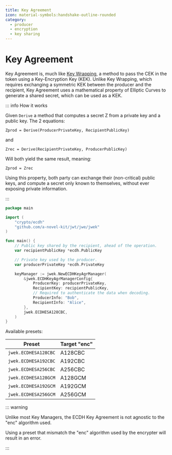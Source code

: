 ```yaml
---
title: Key Agreement
icon: material-symbols:handshake-outline-rounded
category:
  - producer
  - encryption
  - key sharing
---
```


# Key Agreement

Key Agreement is, much like [Key Wrapping](./key_wrap.md), a method to pass the CEK in the token using a Key-Encryption
Key (KEK). Unlike Key Wrapping, which requires exchanging a symmetric KEK between the producer and the recipient, Key
Agreement uses a mathematical property of Elliptic Curves to generate a shared secret, which can be used as a KEK.

::: info How it works

Given `Derive` a method that computes a secret Z from a private key and a public key. The 2 equations:

```
Zprod = Derive(ProducerPrivateKey, RecipientPublicKey)
```

and

```
Zrec = Derive(RecipientPrivateKey, ProducerPublicKey)
```

Will both yield the same result, meaning:

```
Zprod = Zrec
```

Using this property, both party can exchange their (non-critical) public keys, and compute a secret only known to
themselves, without ever exposing private information.

:::

```go
package main

import (
	"crypto/ecdh"
	"github.com/a-novel-kit/jwt/jwe/jwek"
)

func main() {
	// Public key shared by the recipient, ahead of the operation.
	var recipientPublicKey *ecdh.PublicKey

	// Private key used by the producer.
	var producerPrivateKey *ecdh.PrivateKey

	keyManager := jwek.NewECDHKeyAgrManager(
		&jwek.ECDHKeyAgrManagerConfig{
			ProducerKey: producerPrivateKey,
			RecipientKey: recipientPublicKey,
			// Required to authenticate the data when decoding.
			ProducerInfo: "Bob",
			RecipientInfo: "Alice",
		},
		jwek.ECDHESA128CBC,
	)
}
```

Available presets:

| Preset               | Target "enc" |
|----------------------|--------------|
| `jwek.ECDHESA128CBC` | A128CBC      |
| `jwek.ECDHESA192CBC` | A192CBC      |
| `jwek.ECDHESA256CBC` | A256CBC      |
| `jwek.ECDHESA128GCM` | A128GCM      |
| `jwek.ECDHESA192GCM` | A192GCM      |
| `jwek.ECDHESA256GCM` | A256GCM      |

::: warning

Unlike most Key Managers, the ECDH Key Agreement is not agnostic to the "enc" algorithm used.

Using a preset that mismatch the "enc" algorithm used by the encrypter will result in an error.

:::
